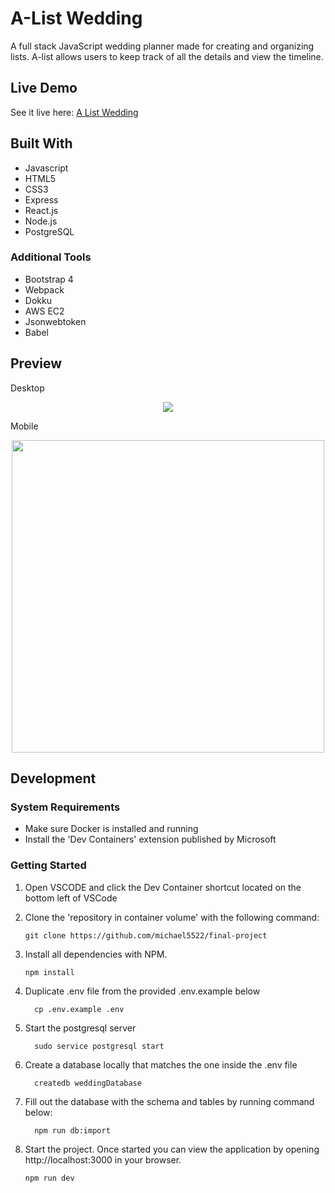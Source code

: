 # A-List Wedding

A full stack JavaScript wedding planner made for creating and organizing lists. A-list allows users to keep track of all the details and view the timeline.


## Live Demo

See it live here: [A List Wedding](https://a-list-wedding.michaelkchang.com/)

## Built With
- Javascript
- HTML5
- CSS3
- Express
- React.js
- Node.js
- PostgreSQL

### Additional Tools
- Bootstrap 4
- Webpack
- Dokku
- AWS EC2
- Jsonwebtoken
- Babel

## Preview

Desktop
<p align="center">
<img src="/gifs/desktop-view.gif">
</p>

Mobile
<p align="center">
<img src="/gifs/mobile-view.gif" height="500">
</p>

## Development

### System Requirements

- Make sure Docker is installed and running
- Install the 'Dev Containers' extension published by Microsoft

### Getting Started


1. Open VSCODE and click the Dev Container shortcut located on the bottom left of VSCode

2. Clone the 'repository in container volume' with the following command:

   ```shell
   git clone https://github.com/michael5522/final-project
   ```

3. Install all dependencies with NPM.

    ```shell
    npm install
    ```

4. Duplicate .env file from the provided .env.example below

      ```shell
        cp .env.example .env
      ```

5. Start the postgresql server

      ```shell
        sudo service postgresql start
      ```

6. Create a database locally that matches the one inside the .env file
      ```shell
        createdb weddingDatabase
      ```

7. Fill out the database with the schema and tables by running command below:
      ```shell
        npm run db:import
      ```

8. Start the project. Once started you can view the application by opening http://localhost:3000 in your browser.

    ```shell
    npm run dev
    ```
